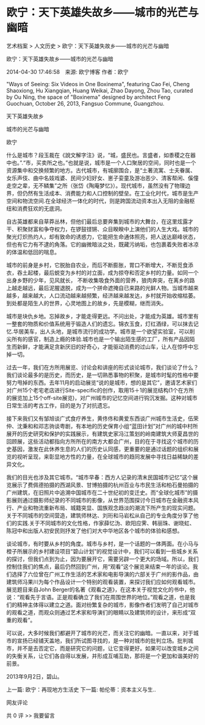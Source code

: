 # 欧宁：天下英雄失故乡——城市的光芒与幽暗

艺术档案 > 人文历史 > 欧宁：天下英雄失故乡——城市的光芒与幽暗

欧宁：天下英雄失故乡——城市的光芒与幽暗

2014-04-30 17:46:58　来源: 欧宁博客 作者：欧宁



  "Ways of Seeing: Six Videos in One Boxinema", featuring Cao Fei, Cheng Shaoxiong, Hu Xiangqian, Huang Weikai, Zhao Dayong, Zhou Tao, curated by Ou Ning, the space of "Boxinema" designed by architect Feng Guochuan, October 26, 2013, Fangsuo Commune, Guangzhou.

天下英雄失故乡

城市的光芒与幽暗

欧宁

什么是城市？段玉裁在《說文解字注》说，“城，盛民也。言盛者，如黍稷之在器中也。”.“市，买卖所之也。”也就是说，城市是一个人口聚居的空间，同时也是一个资源集中和交换频繁的地方。古代城市，有城廓围合，是“土著流寓、士夫眷属、女乐声伎、曲中名妓戏婆、民间少妇好女、崽子娈童及游冶恶少、清客帮闲、傒僮走空之辈，无不鳞集”之所（张岱《陶庵梦忆》）。现代城市，虽然没有了物理边界，但仍然有生活成本、消费能力和人口控制的壁垒。在工业化时代，城市是生产空间和物流空间.在全球经济一体化的时代，则是跨国流动资本出入无阻的金融枢纽和消费狂欢的无底洞。

自古英雄都来自草莽丛林，但他们最后总要奔集到城市的大舞台，在这里炫露才干、积聚财富和争夺权力，在锣鼓铿锵、众目睽睽中上演他们的人生大戏。城市的聚光灯炽热灼人，却有致命的诱惑力，它能把生命通体照亮，把人送达巅峰状态，但也有它力有不逮的角落。它的幽微暗淡之处，既藏污纳垢，也包裹着失败者冰凉的体温和低回的喘息。

城市的前身是乡村，它脱胎自农业，而后不断膨胀，胃口不断增大，不断觅食添衣，吞土起楼，最后蜕变为乡村的对立面，成为掠夺和否定乡村的力量。如同一个出身乡野的少年，见风就长， 不断收集吸食外面的营养，狼肉奔突，在离乡的路上越走越远，最后泥腥退脱，成为一个拼命遮掩自已来路的光鲜人物。当城市越来越多，越来越大，人口流动越来越频繁，经济越来越发达，乡村就开始收缩枯萎。到处都是陌生人的世界，心灵地图上的故乡，先是模糊，继而消失。

城市是块仇乡地。忘掉故乡，才能走得更远。不问出处，才能成为英雄。城市里有一整套的物质和价值系统用于锻造人们的遗忘。锦衣玉食，灯红酒绿，可以抹去记忆.华居美车，出人头地，是城市流行的成功学。城市是一个欲望实验室，可以削尖所有的感官，制造上瘾的体验.城市也是一个输出陌生感的工厂，所有产品因陌生而新鲜，才能满足贪新厌旧的好奇心，才能驱动消费的过山车，让人在惊呼中忘掉一切。

过去一年，我们在方所用展览、讨论会和讲座的形式谈论城市，我们谈论了什么？我们谈论最多的是历史，而历史，是一切熟悉事物的积聚，是城市时髦的性格中要努力甩掉的东西。去年11月的启动展览“说的是城市，想的是其它”，邀请艺术家们对广州15个老宅老店进行Site-specific的创作，取用15＋1的展览结构(1个在方所的展览加上15个off-site展览)，对广州城市的记忆空间进行钩沉发掘。这种对城市日常生活的考古工作，目的是为了对抗遗忘。

接下来我们又有邹旭谈广式食疗养生，黄佟佟和黄爱东西谈广州城市生活史，伍荣仲、沈秉和和邓志驹谈粤剧，有本地的历史保育小组“蓝田计划”对广州的城中村所展开的历史研究和保护的实践展示，有建筑史家冯江策划的岭南建筑大师夏昌世的回顾展，这些活动都指向方所所在的南方大都会广州，目的在于寻找这个城市的历史基因，激发在此休养生息的人们的历史认同感，更重要的是通过话题的组织和展览的视听呈现，来彰显地方性的力量，在全球城市的趋同发展中寻找日益稀缺的差异文化。

我们的目光也涉及其它城市。“城市早春：西方人记录的清末民国城市记忆”这个展览展示了费佩德拍摄的西湖风景、甘博拍摄的杭州百业与市民生活和柏石曼拍摄的广州建筑，在旧照片中追溯中国城市在二十世纪初的变迁史。而“全球化城市”的摄影展则通过摄影师纪录的不同城市的影像，从世界范围探讨今日城市在金融资本风行、产业和物流重新布局、城籍突显、国族观念趋淡的潮流下所产生的现实问题。关于不同城市的空间营造，建筑师林达、刘珩和马岩松从自己的专业角度分享了他们的实践.关于不同城市的文化性格，作家薛忆沩、欧阳应霁、韩丽珠、谢晓虹、陈冠中和出版人初安民则抒发了他们对大中华地区各个城市的体验和感想。

谈论城市，有时要从乡村的角度。城市与乡村，是一个话题的一体两面。在小马与橙子所展示的乡村建设项目“碧山计划”的视觉设计中，我们可以看到一些城乡关系的探讨，但我们点到为止，因为要展开它，需要另辟一个更大的场域。所以，我们控制住我们的焦点，最后仍然回到广州，用“观看”这个展览来结束一年的谈论。我们选择了六位曾在广州工作生活的艺术家和电影导演的六部关于广州的影作品，由建筑师冯果川为每个作品设计一个特别的观看装置，来探讨我们应如何观看城市。展览题目来自John Berger的名著《观看之道》，在这本关于视觉文化的书中，他说：“观看先于言语。正是观看确立了我们在周围世界的地位。”观看之道，也是我们的精神主体得以建立之道。面对纷繁复杂的城市，影像作者们发明了自己对城市的观看之道，而观众则通过艺术家和导演们的眼睛以及建筑师的设计，来形成“双重的观看”。

可以说，大多时候我们都避开了城市的光芒，而关注它的幽暗。一直以来，对于城市的宣扬已经铺天盖地，我们所试图寻找的，是一种对城市的批判立场。批判城市，并不是去否定它，而是研究它的问题，让它变得更好。如果可以改变城乡之间的失衡关系，让它们各自得以发展，并形成互哺互助，那将是一个更加和谐美好的前景。

2013年9月2日，碧山。

上一篇: 欧宁：再现地方生活史  下一篇: 帕伦蒂：资本主义与生..   

网友评论

共 0 评 >>  我要留言
